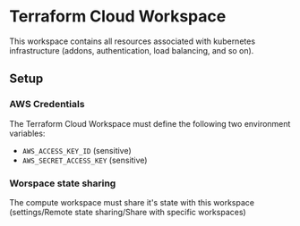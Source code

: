 <!--
SPDX-FileCopyrightText: 2023 NOI Techpark <digital@noi.bz.it>

SPDX-License-Identifier: CC0-1.0
-->

# Terraform Cloud Workspace

This workspace contains all resources associated with kubernetes infrastructure (addons, authentication, load balancing, and so on).

## Setup

### AWS Credentials

The Terraform Cloud Workspace must define the following two environment variables:

- `AWS_ACCESS_KEY_ID` (sensitive)
- `AWS_SECRET_ACCESS_KEY` (sensitive)

### Worspace state sharing
The compute workspace must share it's state with this workspace (settings/Remote state sharing/Share with specific workspaces)